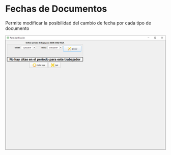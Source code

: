 # Fechas de Documentos

Permite modificar la posibilidad del cambio de fecha por cada tipo de documento

![](../../../.gitbook/assets/image%20%28328%29.png)

